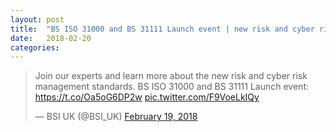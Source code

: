 ```yaml
---
layout: post
title:  "BS ISO 31000 and BS 31111 Launch event | new risk and cyber risk management standards"
date:   2018-02-20
categories: 
---
```

<blockquote class="twitter-tweet" data-partner="tweetdeck"><p lang="en" dir="ltr">Join our experts and learn more about the new risk and cyber risk management standards. BS ISO 31000 and BS 31111 Launch event: <a href="https://t.co/Oa5oG6DP2w">https://t.co/Oa5oG6DP2w</a> <a href="https://t.co/F9VoeLkIQy">pic.twitter.com/F9VoeLkIQy</a></p>&mdash; BSI UK (@BSI_UK) <a href="https://twitter.com/BSI_UK/status/965572385394118658?ref_src=twsrc%5Etfw">February 19, 2018</a></blockquote>
<script async src="https://platform.twitter.com/widgets.js" charset="utf-8"></script>
